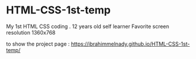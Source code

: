 # HTML-CSS-1st-temp
My 1st HTML CSS coding . 12 years old self learner 
Favorite screen resolution 1360x768


to show the project page : https://ibrahimmelnady.github.io/HTML-CSS-1st-temp/ 
